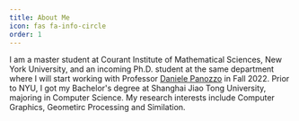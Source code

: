 ```yaml
---
title: About Me
icon: fas fa-info-circle
order: 1
---
```


I am a master student at Courant Institute of Mathematical Sciences, New York University, and an incoming Ph.D. student at the same department where I will start working with Professor [Daniele Panozzo](https://cims.nyu.edu/gcl/daniele.html) in Fall 2022. Prior to NYU, I got my Bachelor's degree at Shanghai Jiao Tong University, majoring in Computer Science. My research interests include Computer Graphics, Geometirc Processing and Similation.









<!--
Add Markdown syntax content to file `_tabs/about.md`{: .filepath } and it will show up on this page.
{: .prompt-tip }

-->



